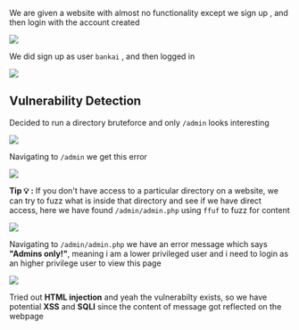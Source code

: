 We are given a website with almost no functionality except we sign up , and then login with the account created

![](https://i.imgur.com/msJAmfQ.png)


We did sign up as user `bankai` , and then logged in

![](https://i.imgur.com/SgYaaR3.jpg)

## **Vulnerability Detection**

Decided to run a directory bruteforce and only `/admin` looks interesting

![](https://i.imgur.com/fEKrTZh.png)

Navigating to `/admin` we get this error

![](https://i.imgur.com/rAkkOWy.png)


**Tip 💡 :** If you don't have access to a particular directory on a website, we can try to fuzz what is inside that directory and see if we have direct access, here we have found `/admin/admin.php` using `ffuf` to fuzz for content

![](https://i.imgur.com/LRzM6Zu.png)


Navigating to `/admin/admin.php` we have an error message which says **"Admins only!"**, meaning i am a lower privileged user and i need to login as an higher privilege user to view this page


![](https://i.imgur.com/pPixi2c.png)

Tried out **HTML injection** and yeah the vulnerabilty exists, so we have potential **XSS** and **SQLI** since the content of message got reflected on the webpage
